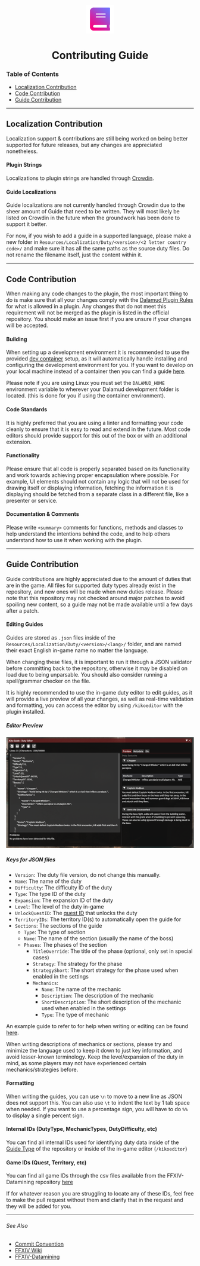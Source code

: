 <div align="center">

<img src="./.assets/icon.png" alt="Kiko Guide Logo" width="15%">
  
# Contributing Guide
  
</div>

### Table of Contents

- [Localization Contribution](#localization-contribution)
- [Code Contribution](#code-contribution)
- [Guide Contribution](#guide-contribution)

---

## Localization Contribution
Localization support & contributions are still being worked on being better supported for future releases, but any changes are appreciated nonetheless.

#### Plugin Strings
Localizations to plugin strings are handled through [Crowdin](https://crowdin.com/project/KikoGuide).

#### Guide Localizations
Guide localizations are not currently handled through Crowdin due to the sheer amount of Guide that need to be written. They will most likely be listed on Crowdin in the future when the groundwork has been done to support it better.

For now, if you wish to add a guide in a supported language, please make a new folder in `Resources/Localization/Duty/<version>/<2 letter country code>/` and make sure it has all the same paths as the source duty files. Do not rename the filename itself, just the content within it.

---

## Code Contribution
When making any code changes to the plugin, the most important thing to do is make sure that all your changes comply with the [Dalamud Plugin Rules](https://goatcorp.github.io/faq/development#q-what-am-i-allowed-to-do-in-my-plugin) for what is allowed in a plugin. Any changes that do not meet this requirement will not be merged as the plugin is listed in the official repository. You should make an issue first if you are unsure if your changes will be accepted.

#### Building
When setting up a development environment it is recommended to use the provided [dev container](./.devcontainer) setup, as it will automatically handle installing and configuring the development environment for you. If you want to develop on your local machine instead of a container then you can find a guide [here](https://goatcorp.github.io/faq/development). 

Please note if you are using Linux you must set the `DALAMUD_HOME` environment variable to wherever your Dalamud development folder is located. (this is done for you if using the container environment).

#### Code Standards 
It is highly preferred that you are using a linter and formatting your code cleanly to ensure that it is easy to read and extend in the future. Most code editors should provide support for this out of the box or with an additional extension.

#### Functionality 
Please ensure that all code is properly separated based on its functionality and work towards achieving proper encapsulation where possible. For example, UI elements should not contain any logic that will not be used for drawing itself or displaying information, fetching the information it is displaying should be fetched from a separate class in a different file, like a presenter or service.

#### Documentation & Comments
Please write `<summary>` comments for functions, methods and classes to help understand the intentions behind the code, and to help others understand how to use it when working with the plugin.

---
 
## Guide Contribution
Guide contributions are highly appreciated due to the amount of duties that are in the game. All files for supported duty types already exist in the repository, and new ones will be made when new duties release. Please note that this repository may not checked around major patches to avoid spoiling new content, so a guide may not be made available until a few days after a patch.

#### Editing Guides
Guides are stored as `.json` files inside of the `Resources/Localization/Duty/<version>/<lang>/` folder, and are named their exact English in-game name no matter the language. 

When changing these files, it is important to run it through a JSON validator before committing back to the repository, otherwise it may be disabled on load due to being unparsable. You should also consider running a spell/grammar checker on the file.

It is highly recommended to use the in-game duty editor to edit guides, as it will provide a live preview of all your changes, as well as real-time validation and formatting, you can access the editor by using `/kikoeditor` with the plugin installed. 

##### Editor Preview
![Editor Preview](./.assets/editor.png)

##### Keys for JSON files
- `Version`: The duty file version, do not change this manually.
- `Name`: The name of the duty
- `Difficulty`: The difficulty ID of the duty
- `Type`: The type ID of the duty
- `Expansion`: The expansion ID of the duty
- `Level`: The level of the duty in-game
- `UnlockQuestID`: The [quest ID](https://github.com/xivapi/ffxiv-datamining/blob/master/csv/Quest.csv) that unlocks the duty
- `TerritoryIDs`: The territory ID(s) to automatically open the guide for
- `Sections`: The sections of the guide
  - `Type`: The type of section
  - `Name`: The name of the section (usually the name of the boss)
  - `Phases`: The phases of the section
    - `TitleOverride`: The title of the phase (optional, only set in special cases)
    - `Strategy`: The strategy for the phase
    - `StrategyShort`: The short strategy for the phase used when enabled in the settings
    - `Mechanics`:
      - `Name`: The name of the mechanic
      - `Description`: The description of the mechanic
      - `ShortDescription`: The short description of the mechanic used when enabled in the settings
      - `Type`: The type of mechanic

An example guide to refer to for help when writing or editing can be found [here](src/Resources/Localization/v1/Guide/en/A%20Realm%20Reborn/Dungeons/CopperbellMines.json).

When writing descriptions of mechanics or sections, please try and minimize the language used to keep it down to just key information, and avoid lesser-known terminology. Keep the level/expansion of the duty in mind, as some players may not have experienced certain mechanics/strategies before.

#### Formatting 
When writing the guides, you can use `\n` to move to a new line as JSON does not support this. You can also use `\t` to indent the text by 1 tab space when needed. If you want to use a percentage sign, you will have to do `%%` to display a single percent sign. 

#### Internal IDs (DutyType, MechanicTypes, DutyDifficulty, etc)
You can find all internal IDs used for identifying duty data inside of the [Guide Type](src/Types/Guide.cs) of the repository or inside of the in-game editor (`/kikoeditor`)

#### Game IDs (Quest, Territory, etc)
You can find all game IDs through the csv files available from the FFXIV-Datamining repository [here](https://github.com/xivapi/ffxiv-datamining)

If for whatever reason you are struggling to locate any of these IDs, feel free to make the pull request without them and clarify that in the request and they will be added for you.

--- 
###### See Also
- [Commit Convention](COMMIT_CONVENTION.md)
- [FFXIV Wiki](https://ffxiv.consolegameswiki.com)
- [FFXIV-Datamining](https://github.com/xivapi/ffxiv-datamining)
